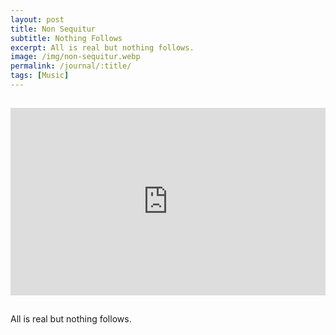 ```yaml
---
layout: post
title: Non Sequitur
subtitle: Nothing Follows
excerpt: All is real but nothing follows.
image: /img/non-sequitur.webp
permalink: /journal/:title/
tags: [Music]
---
```

<div style="padding-top:15px; padding-bottom:15px;">
<iframe width="100%" height="300" scrolling="no" frameborder="no" allow="autoplay" src="https://w.soundcloud.com/player/?url=https%3A//api.soundcloud.com/tracks/252321809&color=%23ff5500&auto_play=false&hide_related=false&show_comments=true&show_user=true&show_reposts=false&show_teaser=true&visual=true"></iframe>
</div>

All is real but nothing follows.

